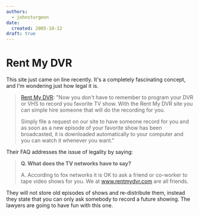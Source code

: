 ```yaml
---
authors:
  - johnsturgeon
date:
  created: 2005-10-12
draft: true
---
```


# Rent My DVR

This site just came on line recently. It's a completely fascinating concept, and I'm wondering just how legal it is.  

>   
> [Rent My DVR](http://www.rentmydvr.com/eng/): "Now you don't have to remember to program your DVR or VHS to record you favorite TV show. With the Rent My DVR site you can simple hire someone that will do the recording for you.  
>   
> Simply file a request on our site to have someone record for you and as soon as a new episode of your favorite show has been broadcasted, it is downloaded automatically to your computer and you can watch it whenever you want."  

  
Their FAQ addresses the issue of legality by saying:  

>   
> **Q. What does the TV networks have to say?**  
>   
> A. According to fox networks it is OK to ask a friend or co-worker to tape video shows for you. We at www.rentmydvr.com are all friends.  

  
They will not store old episodes of shows and re-distribute them, instead they state that you can only ask somebody to record a future showing. The lawyers are going to have fun with this one.
